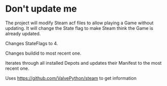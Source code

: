# Don't update me
The project will modify Steam acf files to allow playing a Game without updating.
It will change the State flag to make Steam think the Game is already updated.

Changes StateFlags to 4.

Changes buildid to most recent one.

Iterates through all installed Depots and updates their Manifest to the most recent one.

Uses https://github.com/ValvePython/steam to get information
